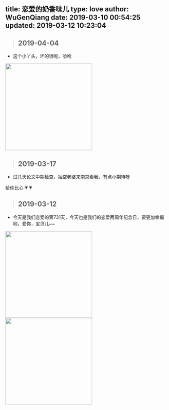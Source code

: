 title: 恋爱的奶香味儿
type: love
author: WuGenQiang
date: 2019-03-10 00:54:25
updated: 2019-03-12 10:23:04
---
>## 2019-04-04

* 这个小丫头，坏的很呢，哈哈
<img width="270" src="https://raw.githubusercontent.com/wugenqiang/picGo/master/pictures/2019-04-04%E5%81%B7%E5%81%B7%E6%88%AA%E5%9B%BE01.png"/>

>## 2019-03-17

* 过几天论文中期检查，抽空老婆来南京看我，有点小期待呀

给你比心 💗 💗 

>## 2019-03-12

* 今天是我们恋爱的第731天，今天也是我们的恋爱两周年纪念日，要更加幸福哟，爱你，宝贝儿~~

<img width="270" src="https://raw.githubusercontent.com/wugenqiang/myblog_album/master/love/001.jpg"/>

<img width="270" src="https://raw.githubusercontent.com/wugenqiang/myblog_album/master/love/002.jpg"/>